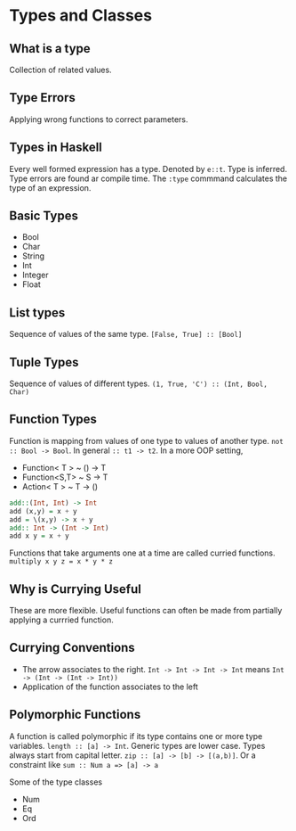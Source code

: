 # Types and Classes

## What is a type

Collection of related values.

## Type Errors

Applying wrong functions to correct parameters.

## Types in Haskell

Every well formed expression has a type. Denoted by `e::t`. Type is inferred. Type errors are found ar compile time. The `:type` commmand calculates the type of an expression.

## Basic Types

* Bool
* Char
* String
* Int
* Integer
* Float

## List types

Sequence of values of the same type. `[False, True] :: [Bool]`

## Tuple Types

Sequence of values of different types. `(1, True, 'C') :: (Int, Bool, Char)`

## Function Types

Function is mapping from values of one type to values of another type. `not :: Bool -> Bool`. In general `:: t1 -> t2`. In a more OOP setting, 

* Function< T > ~ () -> T
* Function<S,T> ~ S -> T
* Action< T > ~ T -> ()

```haskell
add::(Int, Int) -> Int
add (x,y) = x + y
add = \(x,y) -> x + y
add:: Int -> (Int -> Int)
add x y = x + y
```

Functions that take arguments one at a time are called curried functions. `multiply x y z = x * y * z`

## Why is Currying Useful

These are more flexible. Useful functions can often be made from partially applying a currried function.

## Currying Conventions

* The arrow associates to the right. `Int -> Int -> Int -> Int` means `Int -> (Int -> (Int -> Int))`
* Application of the function associates to the left

## Polymorphic Functions

A function is called polymorphic if its type contains one or more type variables. `length :: [a] -> Int`. Generic types are lower case. Types always start from capital letter. `zip :: [a] -> [b] -> [(a,b)]`. Or a constraint like `sum :: Num a => [a] -> a`

Some of the type classes

* Num
* Eq
* Ord
